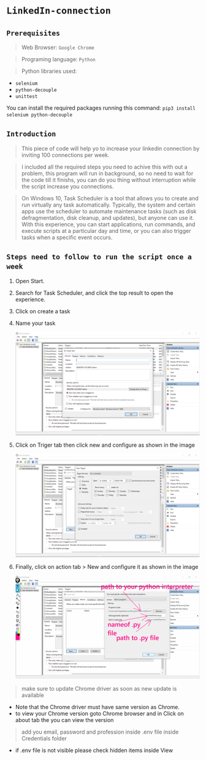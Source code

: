 # `LinkedIn-connection`

## `Prerequisites`

> Web Browser: `Google Chrome`

> Programing language: `Python`

> Python libraries used:

- `selenium`
- `python-decouple`
- `unittest`

You can install the required packages running this command: `pip3 install selenium python-decouple`

## `Introduction`

> This piece of code will help yo to increase your linkedin connection by inviting 100 connections per week.

> I included all the required steps you need to achive this with out a problem,
> this program will run in background, so no need to wait for the code till it
> finishs, you can do you thing without interruption while the script increase you
> connections.


> On Windows 10, Task Scheduler is a tool that allows you to create and run virtually any task automatically. Typically, the system and certain apps use the scheduler to automate maintenance tasks (such as disk defragmentation, disk cleanup, and updates), but anyone can use it. With this experience, you can start applications, run commands, and execute scripts at a particular day and time, or you can also trigger tasks when a specific event occurs.

## `Steps need to follow to run the script once a week `

1. Open Start.
2. Search for Task Scheduler, and click the top result to open the experience.
3. Click on create a task
4. Name your task

   ![Alt text](./images/Screenshot211.png?raw=true "Title")

5. Click on Triger tab then click new and configure as shown in the image

   ![Alt text](./images/Screenshot212.png?raw=true "Title")

6. Finally, click on action tab > New and configure it as shown in the image

   ![Alt text](./images/Screenshot214.png?raw=true "Title")


> make sure to update Chrome driver as soon as new update is available
 - Note that the Chrome driver must have same version as Chrome.
 - to view your Chrome version goto Chrome browser and in Click on about tab the you can view the version


 > add you email, password and profession  inside .env file inside Credentials folder
  - if .env file is not visible please check hidden items inside View  

